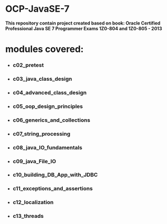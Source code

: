# OCP-JavaSE-7
**This repository contain project created based on book: Oracle Certified Professional Java SE 7 Programmer Exams 1Z0-804 and 1Z0-805 - 2013**
#
# modules covered:

* ### c02_pretest
* ### c03_java_class_design
* ### c04_advanced_class_design
* ### c05_oop_design_principles
* ### c06_generics_and_collections
* ### c07_string_processing
* ### c08_java_IO_fundamentals
* ### c09_java_File_IO
* ### c10_building_DB_App_with_JDBC
* ### c11_exceptions_and_assertions
* ### c12_localization
* ### c13_threads

